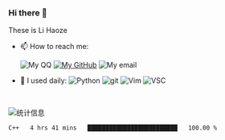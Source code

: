 <!--
 * @Date: 2020-10-05 23:51:42
 * @LastEditors: lihaoze123
 * @LastEditTime: 2020-10-06 00:23:23
-->
### Hi there 👋

These is Li Haoze

- 📫 How to reach me:    

    ![My QQ][qq-icon]
    [![My GitHub][github-icon]][github]
    ![My email][email-icon]   

- 🚀 I used daily: ![Python][python-icon]
                  ![git][git-icon]
                  ![Vim][Vim-icon]
                  ![VSC][VSC-icon]

</br>

![统计信息](https://github-readme-stats.vercel.app/api?username=lihaoze123)  

<!--START_SECTION:waka-->

```text
C++   4 hrs 41 mins   █████████████████████████   100.00 %
```

<!--END_SECTION:waka-->

[qq-icon]: https://img.shields.io/badge/QQ-2595248810-eb1923?logo=tencent-qq&style=plastic
[github]: https://www.github.com/lihaoze123
[github-icon]: https://img.shields.io/badge/Github-lihaoze123-181717?logo=github&style=plastic
[email-icon]: https://img.shields.io/badge/Email-2595248810@qq.com-red?logo=gmail&style=plastic
[python-icon]: https://img.shields.io/badge/Python-skyblue?logo=Python&style=plastic
[c-icon]: https://img.shields.io/badge/C-a8b9cc?logo=c&logoColor=171717&style=plastic
[git-icon]: https://img.shields.io/badge/Git-black?logo=Git&style=plastic
[Vim-icon]: https://img.shields.io/badge/Vim-57a143?logo=Vim&style=plastic
[VSC-icon]: https://img.shields.io/badge/VS%20Code-007acc?logo=visual-studio-code&style=plastic
